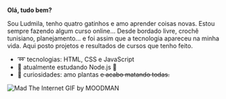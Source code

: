 **Olá, tudo bem?** 

Sou Ludmila, tenho quatro gatinhos e amo aprender coisas novas. Estou sempre fazendo algum curso online... Desde bordado livre, crochê tunisiano, planejamento... e foi assim que a tecnologia apareceu na minha vida.  Aqui posto projetos e resultados de cursos que tenho feito. 

 - :loop: tecnologias: HTML, CSS e JavaScript
 - :space_invader: atualmente estudando Node.js :space_invader:
 - :tada: curiosidades: amo plantas ~~e acabo matando todas.~~


![Mad The Internet GIF by MOODMAN](https://capricho.abril.com.br/wp-content/uploads/2019/12/giphy-gato-computador-pesquisa.gif)
 


